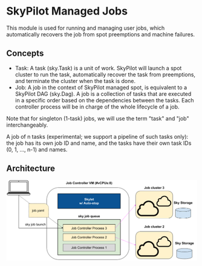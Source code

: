 # SkyPilot Managed Jobs

This module is used for running and managing user jobs, which automatically recovers the job from spot preemptions and machine failures.

## Concepts

- Task: A task (sky.Task) is a unit of work. SkyPilot will launch a spot cluster to run the task, automatically recover the task from preemptions, and terminate the cluster when the task is done.
- Job: A job in the context of SkyPilot managed spot, is equivalent to a SkyPilot DAG (sky.Dag). A job is a collection of tasks that are executed in a specific order based on the dependencies between the tasks. Each controller process will be in charge of the whole lifecycle of a job.

Note that for singleton (1-task) jobs, we will use the term "task" and "job" interchangeably.

A job of n tasks (experimental; we support a pipeline of such tasks only): the job has its own job ID and name, and the tasks have their own task IDs (0, 1, ..., n-1) and names.


## Architecture

![Architecture](../../docs/source/images/managed-jobs-arch.png)


